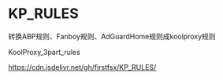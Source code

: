 # KP_RULES

转换ABP规则、Fanboy规则、AdGuardHome规则成koolproxy规则

KoolProxy_3part_rules

https://cdn.jsdelivr.net/gh/firstfsx/KP_RULES/
